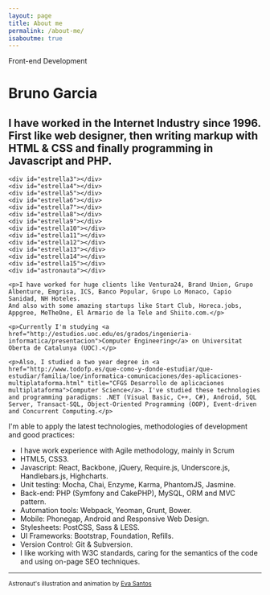 ```yaml
---
layout: page
title: About me
permalink: /about-me/
isaboutme: true
---
```


<p class="type">Front-end Development</p>

# Bruno Garcia

## I have worked in the Internet Industry since 1996. First like web designer, then writing markup with HTML &amp; CSS and finally programming in Javascript and PHP.

<div class="about">

  <div id="animation">

    <div id="estrella3"></div>
    <div id="estrella4"></div>
    <div id="estrella5"></div>
    <div id="estrella6"></div>
    <div id="estrella7"></div>
    <div id="estrella8"></div>
    <div id="estrella9"></div>
    <div id="estrella10"></div>
    <div id="estrella11"></div>
    <div id="estrella12"></div>
    <div id="estrella13"></div>
    <div id="estrella14"></div>
    <div id="estrella15"></div>
    <div id="astronauta"></div>
    
  </div>

  <div class="description">

    <p>I have worked for huge clients like Ventura24, Brand Union, Grupo Albenture, Emgrisa, ICS, Banco Popular, Grupo Lo Monaco, Capio Sanidad, NH Hoteles.
    And also with some amazing startups like Start Club, Horeca.jobs, Appgree, MeTheOne, El Armario de la Tele and Shiito.com.</p>
    
    <p>Currently I'm studying <a href="http://estudios.uoc.edu/es/grados/ingenieria-informatica/presentacion">Computer Engineering</a> on Universitat Oberta de Catalunya (UOC).</p>
    
    <p>Also, I studied a two year degree in <a href="http://www.todofp.es/que-como-y-donde-estudiar/que-estudiar/familia/loe/informatica-comunicaciones/des-aplicaciones-multiplataforma.html" title="CFGS Desarrollo de aplicaciones multiplataforma">Computer Science</a>. I've studied these technologies and programming paradigms: .NET (Visual Basic, C++, C#), Android, SQL Server, Transact-SQL, Object-Oriented Programming (OOP), Event-driven and Concurrent Computing.</p>

  </div>

</div>

I'm able to apply the latest technologies, methodologies of development and good practices:

* I have work experience with Agile methodology, mainly in Scrum
* HTML5, CSS3.
* Javascript: React, Backbone, jQuery, Require.js, Underscore.js, Handlebars.js, Highcharts.
* Unit testing: Mocha, Chai, Enzyme, Karma, PhantomJS, Jasmine.
* Back-end: PHP (Symfony and CakePHP), MySQL, ORM and MVC pattern.
* Automation tools: Webpack, Yeoman, Grunt, Bower.
* Mobile: Phonegap, Android and Responsive Web Design.
* Stylesheets: PostCSS, Sass &amp; LESS.
* UI Frameworks: Bootstrap, Foundation, Refills.
* Version Control: Git &amp; Subversion.
* I like working with W3C standards, caring for the semantics of the code and using on-page SEO techniques.

***

<p class="author">
  <small>
    Astronaut's illustration and animation by 
    <a href="https://twitter.com/psicobicho" target="_blank">Eva Santos</a>
  </small>
</p>
